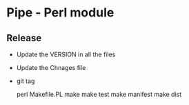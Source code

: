 # Pipe - Perl module

## Release

* Update the VERSION in all the files
* Update the Chnages file
* git tag

    perl Makefile.PL
    make
    make test
    make manifest
    make dist
